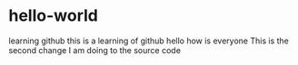 # hello-world
learning github
this is a learning of github 
hello how is everyone
This is the second change I am doing to the source code

